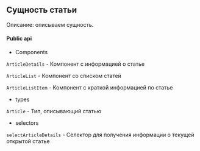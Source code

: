 ## Сущность статьи

Описание:
описываем сущность.

#### Public api

- Components

`ArticleDetails` - Компонент с информацией о статье

`ArticleList` -  Компонент со списком статей

`ArticleListItem` -  Компонент с краткой информацией по статье


- types

`Article` - Тип, описывающий статью

- selectors

`selectArticleDetails` - Селектор для получения информации о текущей открытой статье
